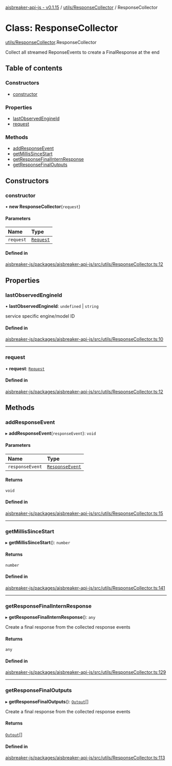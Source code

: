 [aisbreaker-api-js - v0.1.15](../README.md) / [utils/ResponseCollector](../modules/utils_ResponseCollector.md) / ResponseCollector

# Class: ResponseCollector

[utils/ResponseCollector](../modules/utils_ResponseCollector.md).ResponseCollector

Collect all streamed ReponseEvents to create a FinalResponse at the end

## Table of contents

### Constructors

- [constructor](utils_ResponseCollector.ResponseCollector.md#constructor)

### Properties

- [lastObservedEngineId](utils_ResponseCollector.ResponseCollector.md#lastobservedengineid)
- [request](utils_ResponseCollector.ResponseCollector.md#request)

### Methods

- [addResponseEvent](utils_ResponseCollector.ResponseCollector.md#addresponseevent)
- [getMillisSinceStart](utils_ResponseCollector.ResponseCollector.md#getmillissincestart)
- [getResponseFinalInternResponse](utils_ResponseCollector.ResponseCollector.md#getresponsefinalinternresponse)
- [getResponseFinalOutputs](utils_ResponseCollector.ResponseCollector.md#getresponsefinaloutputs)

## Constructors

### constructor

• **new ResponseCollector**(`request`)

#### Parameters

| Name | Type |
| :------ | :------ |
| `request` | [`Request`](../interfaces/api_models_Request.Request.md) |

#### Defined in

[aisbreaker-js/packages/aisbreaker-api-js/src/utils/ResponseCollector.ts:12](https://github.com/aisbreaker/aisbreaker-js/blob/develop/packages/aisbreaker-api-js/src/utils/ResponseCollector.ts#L12)

## Properties

### lastObservedEngineId

• **lastObservedEngineId**: `undefined` \| `string`

service specific engine/model ID

#### Defined in

[aisbreaker-js/packages/aisbreaker-api-js/src/utils/ResponseCollector.ts:10](https://github.com/aisbreaker/aisbreaker-js/blob/develop/packages/aisbreaker-api-js/src/utils/ResponseCollector.ts#L10)

___

### request

• **request**: [`Request`](../interfaces/api_models_Request.Request.md)

#### Defined in

[aisbreaker-js/packages/aisbreaker-api-js/src/utils/ResponseCollector.ts:12](https://github.com/aisbreaker/aisbreaker-js/blob/develop/packages/aisbreaker-api-js/src/utils/ResponseCollector.ts#L12)

## Methods

### addResponseEvent

▸ **addResponseEvent**(`responseEvent`): `void`

#### Parameters

| Name | Type |
| :------ | :------ |
| `responseEvent` | [`ResponseEvent`](../interfaces/api_models_ResponseEvent.ResponseEvent.md) |

#### Returns

`void`

#### Defined in

[aisbreaker-js/packages/aisbreaker-api-js/src/utils/ResponseCollector.ts:15](https://github.com/aisbreaker/aisbreaker-js/blob/develop/packages/aisbreaker-api-js/src/utils/ResponseCollector.ts#L15)

___

### getMillisSinceStart

▸ **getMillisSinceStart**(): `number`

#### Returns

`number`

#### Defined in

[aisbreaker-js/packages/aisbreaker-api-js/src/utils/ResponseCollector.ts:141](https://github.com/aisbreaker/aisbreaker-js/blob/develop/packages/aisbreaker-api-js/src/utils/ResponseCollector.ts#L141)

___

### getResponseFinalInternResponse

▸ **getResponseFinalInternResponse**(): `any`

Create a final response from the collected response events

#### Returns

`any`

#### Defined in

[aisbreaker-js/packages/aisbreaker-api-js/src/utils/ResponseCollector.ts:129](https://github.com/aisbreaker/aisbreaker-js/blob/develop/packages/aisbreaker-api-js/src/utils/ResponseCollector.ts#L129)

___

### getResponseFinalOutputs

▸ **getResponseFinalOutputs**(): [`Output`](../interfaces/api_models_Output.Output.md)[]

Create a final response from the collected response events

#### Returns

[`Output`](../interfaces/api_models_Output.Output.md)[]

#### Defined in

[aisbreaker-js/packages/aisbreaker-api-js/src/utils/ResponseCollector.ts:113](https://github.com/aisbreaker/aisbreaker-js/blob/develop/packages/aisbreaker-api-js/src/utils/ResponseCollector.ts#L113)
